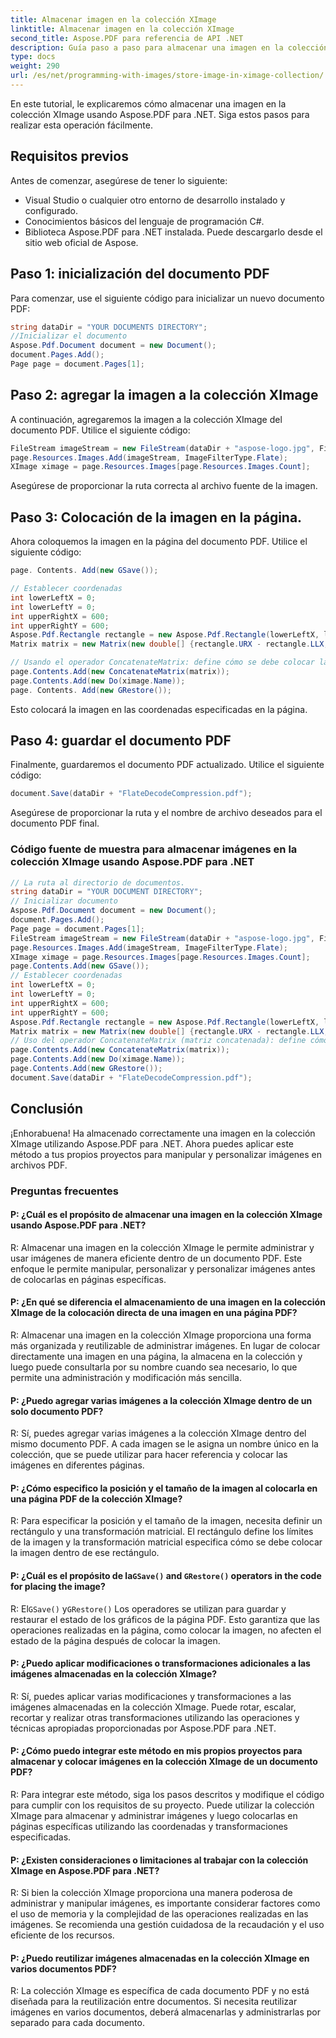 ```yaml
---
title: Almacenar imagen en la colección XImage
linktitle: Almacenar imagen en la colección XImage
second_title: Aspose.PDF para referencia de API .NET
description: Guía paso a paso para almacenar una imagen en la colección XImage usando Aspose.PDF para .NET.
type: docs
weight: 290
url: /es/net/programming-with-images/store-image-in-ximage-collection/
---
```

En este tutorial, le explicaremos cómo almacenar una imagen en la colección XImage usando Aspose.PDF para .NET. Siga estos pasos para realizar esta operación fácilmente.

## Requisitos previos

Antes de comenzar, asegúrese de tener lo siguiente:

- Visual Studio o cualquier otro entorno de desarrollo instalado y configurado.
- Conocimientos básicos del lenguaje de programación C#.
- Biblioteca Aspose.PDF para .NET instalada. Puede descargarlo desde el sitio web oficial de Aspose.

## Paso 1: inicialización del documento PDF

Para comenzar, use el siguiente código para inicializar un nuevo documento PDF:

```csharp
string dataDir = "YOUR DOCUMENTS DIRECTORY";
//Inicializar el documento
Aspose.Pdf.Document document = new Document();
document.Pages.Add();
Page page = document.Pages[1];
```

## Paso 2: agregar la imagen a la colección XImage

A continuación, agregaremos la imagen a la colección XImage del documento PDF. Utilice el siguiente código:

```csharp
FileStream imageStream = new FileStream(dataDir + "aspose-logo.jpg", FileMode.Open);
page.Resources.Images.Add(imageStream, ImageFilterType.Flate);
XImage ximage = page.Resources.Images[page.Resources.Images.Count];
```

Asegúrese de proporcionar la ruta correcta al archivo fuente de la imagen.

## Paso 3: Colocación de la imagen en la página.

Ahora coloquemos la imagen en la página del documento PDF. Utilice el siguiente código:

```csharp
page. Contents. Add(new GSave());

// Establecer coordenadas
int lowerLeftX = 0;
int lowerLeftY = 0;
int upperRightX = 600;
int upperRightY = 600;
Aspose.Pdf.Rectangle rectangle = new Aspose.Pdf.Rectangle(lowerLeftX, lowerLeftY, upperRightX, upperRightY);
Matrix matrix = new Matrix(new double[] {rectangle.URX - rectangle.LLX, 0, 0, rectangle.URY - rectangle.LLY, rectangle.LLX, rectangle.LLY});

// Usando el operador ConcatenateMatrix: define cómo se debe colocar la imagen
page.Contents.Add(new ConcatenateMatrix(matrix));
page.Contents.Add(new Do(ximage.Name));
page. Contents. Add(new GRestore());
```

Esto colocará la imagen en las coordenadas especificadas en la página.

## Paso 4: guardar el documento PDF

Finalmente, guardaremos el documento PDF actualizado. Utilice el siguiente código:

```csharp
document.Save(dataDir + "FlateDecodeCompression.pdf");
```

Asegúrese de proporcionar la ruta y el nombre de archivo deseados para el documento PDF final.

### Código fuente de muestra para almacenar imágenes en la colección XImage usando Aspose.PDF para .NET 
```csharp
// La ruta al directorio de documentos.
string dataDir = "YOUR DOCUMENT DIRECTORY";
// Inicializar documento
Aspose.Pdf.Document document = new Document();
document.Pages.Add();
Page page = document.Pages[1];
FileStream imageStream = new FileStream(dataDir + "aspose-logo.jpg", FileMode.Open);
page.Resources.Images.Add(imageStream, ImageFilterType.Flate);
XImage ximage = page.Resources.Images[page.Resources.Images.Count];
page.Contents.Add(new GSave());
// Establecer coordenadas
int lowerLeftX = 0;
int lowerLeftY = 0;
int upperRightX = 600;
int upperRightY = 600;
Aspose.Pdf.Rectangle rectangle = new Aspose.Pdf.Rectangle(lowerLeftX, lowerLeftY, upperRightX, upperRightY);
Matrix matrix = new Matrix(new double[] {rectangle.URX - rectangle.LLX, 0, 0, rectangle.URY - rectangle.LLY, rectangle.LLX, rectangle.LLY});
// Uso del operador ConcatenateMatrix (matriz concatenada): define cómo se debe colocar la imagen
page.Contents.Add(new ConcatenateMatrix(matrix));
page.Contents.Add(new Do(ximage.Name));
page.Contents.Add(new GRestore());
document.Save(dataDir + "FlateDecodeCompression.pdf");
```

## Conclusión

¡Enhorabuena! Ha almacenado correctamente una imagen en la colección XImage utilizando Aspose.PDF para .NET. Ahora puedes aplicar este método a tus propios proyectos para manipular y personalizar imágenes en archivos PDF.

### Preguntas frecuentes

#### P: ¿Cuál es el propósito de almacenar una imagen en la colección XImage usando Aspose.PDF para .NET?

R: Almacenar una imagen en la colección XImage le permite administrar y usar imágenes de manera eficiente dentro de un documento PDF. Este enfoque le permite manipular, personalizar y personalizar imágenes antes de colocarlas en páginas específicas.

#### P: ¿En qué se diferencia el almacenamiento de una imagen en la colección XImage de la colocación directa de una imagen en una página PDF?

R: Almacenar una imagen en la colección XImage proporciona una forma más organizada y reutilizable de administrar imágenes. En lugar de colocar directamente una imagen en una página, la almacena en la colección y luego puede consultarla por su nombre cuando sea necesario, lo que permite una administración y modificación más sencilla.

#### P: ¿Puedo agregar varias imágenes a la colección XImage dentro de un solo documento PDF?

R: Sí, puedes agregar varias imágenes a la colección XImage dentro del mismo documento PDF. A cada imagen se le asigna un nombre único en la colección, que se puede utilizar para hacer referencia y colocar las imágenes en diferentes páginas.

#### P: ¿Cómo especifico la posición y el tamaño de la imagen al colocarla en una página PDF de la colección XImage?

R: Para especificar la posición y el tamaño de la imagen, necesita definir un rectángulo y una transformación matricial. El rectángulo define los límites de la imagen y la transformación matricial especifica cómo se debe colocar la imagen dentro de ese rectángulo.

####  P: ¿Cuál es el propósito de la`GSave()` and `GRestore()` operators in the code for placing the image?

 R: El`GSave()` y`GRestore()` Los operadores se utilizan para guardar y restaurar el estado de los gráficos de la página PDF. Esto garantiza que las operaciones realizadas en la página, como colocar la imagen, no afecten el estado de la página después de colocar la imagen.

#### P: ¿Puedo aplicar modificaciones o transformaciones adicionales a las imágenes almacenadas en la colección XImage?

R: Sí, puedes aplicar varias modificaciones y transformaciones a las imágenes almacenadas en la colección XImage. Puede rotar, escalar, recortar y realizar otras transformaciones utilizando las operaciones y técnicas apropiadas proporcionadas por Aspose.PDF para .NET.

#### P: ¿Cómo puedo integrar este método en mis propios proyectos para almacenar y colocar imágenes en la colección XImage de un documento PDF?

R: Para integrar este método, siga los pasos descritos y modifique el código para cumplir con los requisitos de su proyecto. Puede utilizar la colección XImage para almacenar y administrar imágenes y luego colocarlas en páginas específicas utilizando las coordenadas y transformaciones especificadas.

#### P: ¿Existen consideraciones o limitaciones al trabajar con la colección XImage en Aspose.PDF para .NET?

R: Si bien la colección XImage proporciona una manera poderosa de administrar y manipular imágenes, es importante considerar factores como el uso de memoria y la complejidad de las operaciones realizadas en las imágenes. Se recomienda una gestión cuidadosa de la recaudación y el uso eficiente de los recursos.

#### P: ¿Puedo reutilizar imágenes almacenadas en la colección XImage en varios documentos PDF?

R: La colección XImage es específica de cada documento PDF y no está diseñada para la reutilización entre documentos. Si necesita reutilizar imágenes en varios documentos, deberá almacenarlas y administrarlas por separado para cada documento.